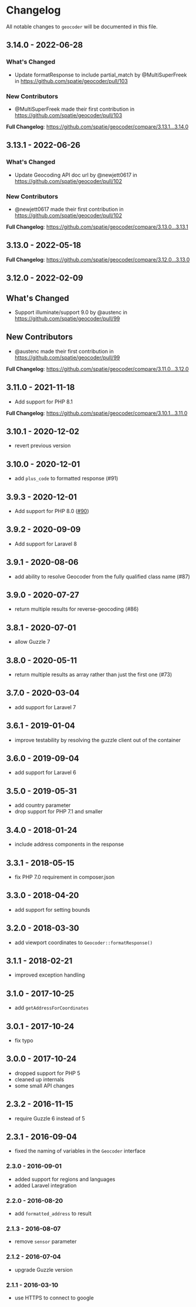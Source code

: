 # Changelog

All notable changes to `geocoder` will be documented in this file.

## 3.14.0 - 2022-06-28

### What's Changed

- Update formatResponse to include partial_match by @MultiSuperFreek in https://github.com/spatie/geocoder/pull/103

### New Contributors

- @MultiSuperFreek made their first contribution in https://github.com/spatie/geocoder/pull/103

**Full Changelog**: https://github.com/spatie/geocoder/compare/3.13.1...3.14.0

## 3.13.1 - 2022-06-26

### What's Changed

- Update Geocoding API doc url by @newjett0617 in https://github.com/spatie/geocoder/pull/102

### New Contributors

- @newjett0617 made their first contribution in https://github.com/spatie/geocoder/pull/102

**Full Changelog**: https://github.com/spatie/geocoder/compare/3.13.0...3.13.1

## 3.13.0 - 2022-05-18

**Full Changelog**: https://github.com/spatie/geocoder/compare/3.12.0...3.13.0

## 3.12.0 - 2022-02-09

## What's Changed

- Support illuminate/support 9.0 by @austenc in https://github.com/spatie/geocoder/pull/99

## New Contributors

- @austenc made their first contribution in https://github.com/spatie/geocoder/pull/99

**Full Changelog**: https://github.com/spatie/geocoder/compare/3.11.0...3.12.0

## 3.11.0 - 2021-11-18

- Add support for PHP 8.1

**Full Changelog**: https://github.com/spatie/geocoder/compare/3.10.1...3.11.0

## 3.10.1 - 2020-12-02

- revert previous version

## 3.10.0 - 2020-12-01

- add `plus_code` to formatted response (#91)

## 3.9.3 - 2020-12-01

- Add support for PHP 8.0 ([#90](https://github.com/spatie/geocoder/pull/90))

## 3.9.2 - 2020-09-09

- Add support for Laravel 8

## 3.9.1 - 2020-08-06

- add ability to resolve Geocoder from the fully qualified class name (#87)

## 3.9.0 - 2020-07-27

- return multiple results for reverse-geocoding (#86)

## 3.8.1 - 2020-07-01

- allow Guzzle 7

## 3.8.0 - 2020-05-11

- return multiple results as array rather than just the first one (#73)

## 3.7.0 - 2020-03-04

- add support for Laravel 7

## 3.6.1 - 2019-01-04

- improve testability by resolving the guzzle client out of the container

## 3.6.0 - 2019-09-04

- add support for Laravel 6

## 3.5.0 - 2019-05-31

- add country parameter
- drop support for PHP 7.1 and smaller

## 3.4.0 - 2018-01-24

- include address components in the response

## 3.3.1 - 2018-05-15

- fix PHP 7.0 requirement in composer.json

## 3.3.0 - 2018-04-20

- add support for setting bounds

## 3.2.0 - 2018-03-30

- add viewport coordinates to `Geocoder::formatResponse()`

## 3.1.1 - 2018-02-21

- improved exception handling

## 3.1.0 - 2017-10-25

- add `getAddressForCoordinates`

## 3.0.1 - 2017-10-24

- fix typo

## 3.0.0 - 2017-10-24

- dropped support for PHP 5
- cleaned up internals
- some small API changes

## 2.3.2 - 2016-11-15

- require Guzzle 6 instead of 5

## 2.3.1 - 2016-09-04

- fixed the naming of variables in the `Geocoder` interface

### 2.3.0 - 2016-09-01

- added support for regions and languages
- added Laravel integration

### 2.2.0 - 2016-08-20

- add `formatted_address` to result

### 2.1.3 - 2016-08-07

- remove `sensor` parameter

### 2.1.2 - 2016-07-04

- upgrade Guzzle version

### 2.1.1 - 2016-03-10

- use HTTPS to connect to google
